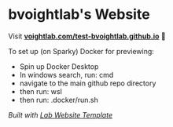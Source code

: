 
# bvoightlab's Website

Visit **[voightlab.com/test-bvoightlab.github.io](http://voightlab.com/test-bvoightlab.github.io)** 🚀

To set up (on Sparky) Docker for previewing:
- Spin up Docker Desktop
- In windows search, run: cmd
- navigate to the main github repo directory
- then run: wsl
- then run: .docker/run.sh

_Built with [Lab Website Template](https://greene-lab.gitbook.io/lab-website-template-docs)_

